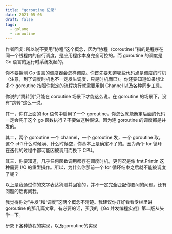 ```yaml
---
title: "goroutine 记录"
date: 2021-05-06
draft: false
tags:
  - golang
  - coroutine
---
```

作者回复: 所以说不要用“协程”这个概念，因为“协程（coroutine）”指的是程序在同一个线程内的自行调度，是应用程序本身完全可控的。而 goroutine 的调度是 Go 语言的运行时系统发起的。

你不要揣测 Go 语言的调度器会怎样调度。你首先要知道哪些代码点是调度的时机（注意，到了调度时机也不一定发生调度，只是时机而已）。你还要知道如果想让多个 goroutine 按照你拟定的流程执行就需要用到 Channel 以及各种同步工具。

你说的“跳转到”只能在 coroutine 场景下才能这么说。在 goroutine 的场景下，没有“跳转”这么一说。

其一，你在上面的 for 语句中启用了一个 goroutine，你怎么就能断定后面的代码一定会先于这个 go 函数执行？不要做这种假设。因为连 goroutine 的调度都是并发的。

其二，两个 goroutine 一个 channel，一个 goroutine 发，一个 goroutine 取。这个 ch1 什么时候满、什么时候空，你基本上是确定不了的。因为两个 for 循环 在迭代的过程中都可能因被调用而换下 CPU。

其三，你要知道，几乎任何函数调用都存在调度时机，更何况是像 fmt.Println 这种需要 I/O 的重型操作。所以，为什么你那前一个 for 循环结束之后就不能被调度了呢？

以上是我通过你的文字表达猜测并回答的，并不一定完全匹配你要问的问题。还有问题的话再问我。

我觉得你对“并发”和“调度”这两个概念不清楚。我建议你好好看看专栏里讲 goroutine 的那几篇文章。有必要的话，买我的《Go 并发编程实战》第二版从头学一下。


研究下各种协程的实现，以及goroutine的实现
